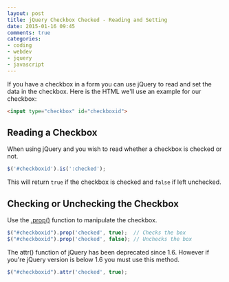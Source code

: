 ```yaml
---
layout: post
title: jQuery Checkbox Checked - Reading and Setting
date: 2015-01-16 09:45
comments: true
categories:
- coding
- webdev
- jquery
- javascript
---
```

If you have a checkbox in a form you can use jQuery to read and set the data in the checkbox. Here is the HTML we'll use an example for our checkbox:

```html
<input type="checkbox" id="checkboxid">
```

## Reading a Checkbox

When using jQuery and you wish to read whether a checkbox is checked or not.

```javascript
$('#checkboxid').is(':checked');
```

This will return `true` if the checkbox is checked and `false` if left unchecked.


## Checking or Unchecking the Checkbox
Use the [.prop()](http://api.jquery.com/prop/) function to manipulate the checkbox.

```javascript
$("#checkboxid").prop('checked', true);  // Checks the box
$("#checkboxid").prop('checked', false); // Unchecks the box
```


The attr() function of jQuery has been deprecated since 1.6. However if you're jQuery version is below 1.6 you must use this method.

```javascript
$("#checkboxid").attr('checked', true); 
```

